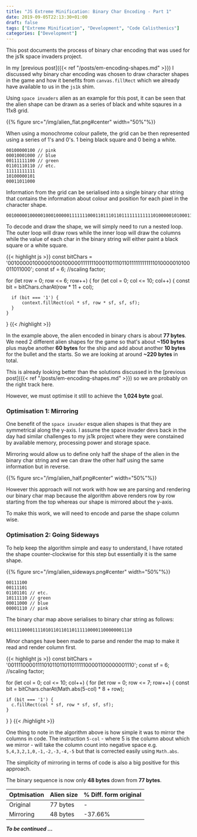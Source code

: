 ```yaml
---
title: "JS Extreme Minification: Binary Char Encoding - Part 1"
date: 2019-09-05T22:13:30+01:00
draft: false
tags: ["Extreme Minification", "Development", "Code Calisthenics"]
categories: ["Development"]
---
```


This post documents the process of binary char encoding that was used for the js1k space invaders project.

<!--more-->

In my [previous post]({{< ref "/posts/em-encoding-shapes.md" >}}) I discussed why binary char encoding was chosen to draw character shapes in the game and how it benefits from `canvas.fillRect` which we already have available to us in the `js1k` shim.

Using `space invaders` alien as an example for this post, it can be seen that the alien shape can be drawn as a series of black and white sqaures in a 11x8 grid.

{{% figure src="/img/alien_flat.png#center" width="50%"%}}

When using a monochrome colour pallete, the grid can be then represented using a series of 1's and 0's. 1 being black square and 0 being a white.

```
00100000100 // pink
00010001000 // blue
00111111100 // green
01101110110 // etc.
11111111111
10100000101
00011011000
```

Information from the grid can be serialised into a single binary char string that contains the information about colour and position for each pixel in the character shape.

```
00100000100000100010000011111110001101110110111111111111010000010100011011000
```

To decode and draw the shape, we will simply need to run a nested loop. The outer loop will draw rows while the inner loop will draw the columns while the value of each char in the binary string will either paint a black square or a white square.


{{< highlight js >}}
  const bitChars = '00100000100000100010000011111110001101110110111111111111010000010100011011000';
  const sf = 6; //scaling factor;

  for (let row = 0; row <= 6; row++) {
    for (let col = 0; col <= 10; col++) {
      const bit = bitChars.charAt(row * 11 + col);

      if (bit === '1') {
          context.fillRect(col * sf, row * sf, sf, sf);
      }
    }
  }
{{< /highlight >}}

In the example above, the alien encoded in binary chars is about **77 bytes**. We need 2 different alien shapes for the game so that's about **~150 bytes** plus maybe another **60 bytes** for the ship and add about another **10 bytes** for the bullet and the starts. So we are looking at around **~220 bytes** in total.

This is already looking better than the solutions discussed in the [previous post]({{< ref "/posts/em-encoding-shapes.md" >}}) so we are probably on the right track here.

However, we must optimise it still to achieve the **1,024 byte** goal.

### Optimisation 1: Mirroring

One benefit of the `space invader` esque alien shapes is that they are symmetrical along the y-axis. I assume the space invader devs back in the day had similar challenges to my js1k project where they were constained by available memory, processing power and storage space.

Mirroring would allow us to define only half the shape of the alien in the binary char string and we can draw the other half using the same information but in reverse.

{{% figure src="/img/alien_half.png#center" width="50%"%}}

However this approach will not work with how we are parsing and rendering our binary char map because the algorithm above renders row by row starting from the top whereas our shape is mirrored about the y-axis.

To make this work, we will need to encode and parse the shape column wise.

### Optimisation 2: Going Sideways

To help keep the algorithm simple and easy to understand, I have rotated the shape counter-clockwise for this step but essentially it is the same shape.

{{% figure src="/img/alien_sideways.png#center" width="50%"%}}

```
00111100
00111101
01101101 // etc.
10111110 // green
00011000 // blue
00001110 // pink
```

The binary char map above serialises to binary char string as follows:

```
001111000011110101101101101111100001100000001110
```

Minor changes have been made to parse and render the map to make it read and render column first.

{{< highlight js >}}
const bitChars = '001111000011110101101101101111100001100000001110';
const sf = 6; //scaling factor;

for (let col = 0; col <= 10; col++) {
  for (let row = 0; row <= 7; row++) {
    const bit = bitChars.charAt(Math.abs(5-col) * 8 + row);

    if (bit === '1') {
      c.fillRect(col * sf, row * sf, sf, sf);
    }
  }
}
{{< /highlight >}}

One thing to note in the algorithm above is how simple it was to mirror the columns in code. The instruction `5-col` - where 5 is the column about which we mirror - will take the column count into negative space e.g. `5,4,3,2,1,0,-1,-2,-3,-4,-5` but that is corrected easily using `Math.abs`.

The simplicity of mirroring in terms of code is also a big positive for this approach.

The binary sequence is now only **48 bytes** down from **77 bytes**.

| Optmisation        | Alien size | % Diff. form original |
|--------------------|------------|-----------------------|
| Original           | 77 bytes   | -                     |
| Mirroring          | 48 bytes   | -37.66%                |

***To be continued ...***

